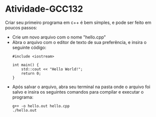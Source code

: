 # Atividade-GCC132
 Criar seu primeiro programa em c++ é bem símples, e pode ser feito em poucos passos:

* Crie um novo arquivo com o nome "hello.cpp"
* Abra o arquivo com o editor de texto de sua preferência, e insira o seguinte código:
  ```
  #include <iostream>

  int main() {
      std::cout << "Hello World!";
      return 0;
  }
  ```
* Após salvar o arquivo, abra seu terminal na pasta onde o arquivo foi salvo e insira os seguintes comandos para compilar e executar o programa:
  ```
  g++ -o hello.out hello.cpp
  ./hello.out
  ```

